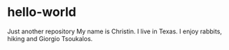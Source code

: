 # hello-world
Just another repository
My name is Christin. I live in Texas. I enjoy rabbits, hiking and Giorgio Tsoukalos.
